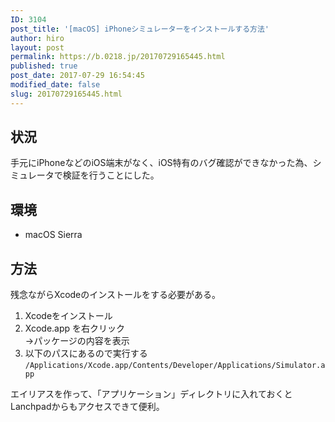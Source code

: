```yaml
---
ID: 3104
post_title: '[macOS] iPhoneシミュレーターをインストールする方法'
author: hiro
layout: post
permalink: https://b.0218.jp/20170729165445.html
published: true
post_date: 2017-07-29 16:54:45
modified_date: false
slug: 20170729165445.html
---
```

## 状況

手元にiPhoneなどのiOS端末がなく、iOS特有のバグ確認ができなかった為、シミュレータで検証を行うことにした。

## 環境

* macOS Sierra

## 方法

残念ながらXcodeのインストールをする必要がある。

1. Xcodeをインストール
1. Xcode.app を右クリック  
→パッケージの内容を表示
1. 以下のパスにあるので実行する
`/Applications/Xcode.app/Contents/Developer/Applications/Simulator.app`

エイリアスを作って、「アプリケーション」ディレクトリに入れておくとLanchpadからもアクセスできて便利。